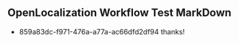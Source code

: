 ## OpenLocalization Workflow Test MarkDown
* 859a83dc-f971-476a-a77a-ac66dfd2df94 thanks!

<!--HONumber=Jul16_HO3-->


